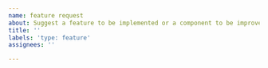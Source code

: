 ```yaml
---
name: feature request
about: Suggest a feature to be implemented or a component to be improved
title: ''
labels: 'type: feature'
assignees: ''

---
```

